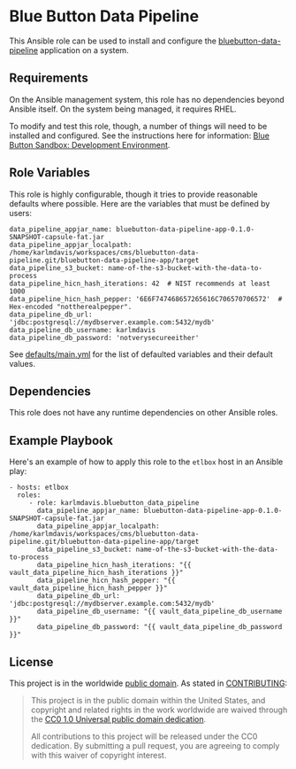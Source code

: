 Blue Button Data Pipeline
=========================

This Ansible role can be used to install and configure the [bluebutton-data-pipeline](https://github.com/HHSIDEAlab/bluebutton-data-pipeline) application on a system.

Requirements
------------

On the Ansible management system, this role has no dependencies beyond Ansible itself. On the system being managed, it requires RHEL.

To modify and test this role, though, a number of things will need to be installed and configured. See the instructions here for information: [Blue Button Sandbox: Development Environment](https://github.com/HHSIDEAlab/bluebutton-sandbox#development-environment).

Role Variables
--------------

This role is highly configurable, though it tries to provide reasonable defaults where possible. Here are the variables that must be defined by users:

    data_pipeline_appjar_name: bluebutton-data-pipeline-app-0.1.0-SNAPSHOT-capsule-fat.jar
    data_pipeline_appjar_localpath: /home/karlmdavis/workspaces/cms/bluebutton-data-pipeline.git/bluebutton-data-pipeline-app/target
    data_pipeline_s3_bucket: name-of-the-s3-bucket-with-the-data-to-process
    data_pipeline_hicn_hash_iterations: 42  # NIST recommends at least 1000
    data_pipeline_hicn_hash_pepper: '6E6F747468657265616C706570706572'  # Hex-encoded "nottherealpepper".
    data_pipeline_db_url: 'jdbc:postgresql://mydbserver.example.com:5432/mydb'
    data_pipeline_db_username: karlmdavis
    data_pipeline_db_password: 'notverysecureeither'

See [defaults/main.yml](./defaults/main.yml) for the list of defaulted variables and their default values.

Dependencies
------------

This role does not have any runtime dependencies on other Ansible roles.

Example Playbook
----------------

Here's an example of how to apply this role to the `etlbox` host in an Ansible play:

    - hosts: etlbox
      roles:
         - role: karlmdavis.bluebutton_data_pipeline
           data_pipeline_appjar_name: bluebutton-data-pipeline-app-0.1.0-SNAPSHOT-capsule-fat.jar
           data_pipeline_appjar_localpath: /home/karlmdavis/workspaces/cms/bluebutton-data-pipeline.git/bluebutton-data-pipeline-app/target
           data_pipeline_s3_bucket: name-of-the-s3-bucket-with-the-data-to-process
           data_pipeline_hicn_hash_iterations: "{{ vault_data_pipeline_hicn_hash_iterations }}"
           data_pipeline_hicn_hash_pepper: "{{ vault_data_pipeline_hicn_hash_pepper }}"
           data_pipeline_db_url: 'jdbc:postgresql://mydbserver.example.com:5432/mydb'
           data_pipeline_db_username: "{{ vault_data_pipeline_db_username }}"
           data_pipeline_db_password: "{{ vault_data_pipeline_db_password }}"

## License

This project is in the worldwide [public domain](LICENSE.md). As stated in [CONTRIBUTING](CONTRIBUTING.md):

> This project is in the public domain within the United States, and copyright and related rights in the work worldwide are waived through the [CC0 1.0 Universal public domain dedication](https://creativecommons.org/publicdomain/zero/1.0/).
>
> All contributions to this project will be released under the CC0 dedication. By submitting a pull request, you are agreeing to comply with this waiver of copyright interest.

